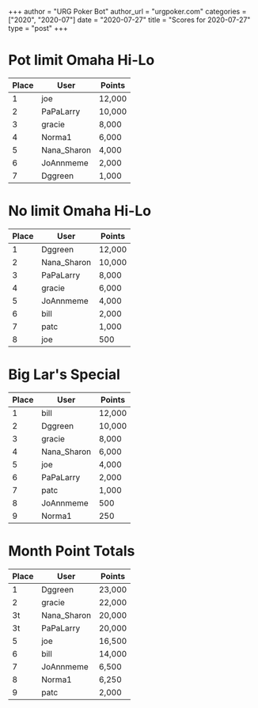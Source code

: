 +++
author = "URG Poker Bot"
author_url = "urgpoker.com"
categories = ["2020", "2020-07"]
date = "2020-07-27"
title = "Scores for 2020-07-27"
type = "post"
+++
# Pot limit Omaha Hi-Lo

| Place | User | Points |
|-------|------|--------|
| 1 | joe | 12,000 |
| 2 | PaPaLarry | 10,000 |
| 3 | gracie | 8,000 |
| 4 | Norma1 | 6,000 |
| 5 | Nana_Sharon | 4,000 |
| 6 | JoAnnmeme | 2,000 |
| 7 | Dggreen | 1,000 |

# No limit Omaha Hi-Lo

| Place | User | Points |
|-------|------|--------|
| 1 | Dggreen | 12,000 |
| 2 | Nana_Sharon | 10,000 |
| 3 | PaPaLarry | 8,000 |
| 4 | gracie | 6,000 |
| 5 | JoAnnmeme | 4,000 |
| 6 | bill | 2,000 |
| 7 | patc | 1,000 |
| 8 | joe | 500 |

# Big Lar's Special

| Place | User | Points |
|-------|------|--------|
| 1 | bill | 12,000 |
| 2 | Dggreen | 10,000 |
| 3 | gracie | 8,000 |
| 4 | Nana_Sharon | 6,000 |
| 5 | joe | 4,000 |
| 6 | PaPaLarry | 2,000 |
| 7 | patc | 1,000 |
| 8 | JoAnnmeme | 500 |
| 9 | Norma1 | 250 |

# Month Point Totals

| Place | User | Points |
|-------|------|--------|
| 1 | Dggreen | 23,000 |
| 2 | gracie | 22,000 |
| 3t | Nana_Sharon | 20,000 |
| 3t | PaPaLarry | 20,000 |
| 5 | joe | 16,500 |
| 6 | bill | 14,000 |
| 7 | JoAnnmeme | 6,500 |
| 8 | Norma1 | 6,250 |
| 9 | patc | 2,000 |
